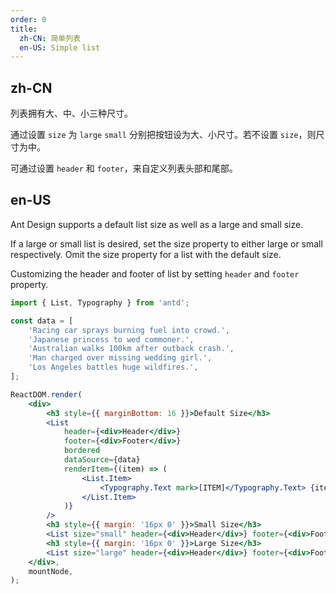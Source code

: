 ```yaml
---
order: 0
title:
  zh-CN: 简单列表
  en-US: Simple list
---
```


## zh-CN

列表拥有大、中、小三种尺寸。

通过设置 `size` 为 `large` `small` 分别把按钮设为大、小尺寸。若不设置 `size`，则尺寸为中。

可通过设置 `header` 和 `footer`，来自定义列表头部和尾部。

## en-US

Ant Design supports a default list size as well as a large and small size.

If a large or small list is desired, set the size property to either large or small respectively. Omit the size property for a list with the default size.

Customizing the header and footer of list by setting `header` and `footer` property.

```jsx
import { List, Typography } from 'antd';

const data = [
	'Racing car sprays burning fuel into crowd.',
	'Japanese princess to wed commoner.',
	'Australian walks 100km after outback crash.',
	'Man charged over missing wedding girl.',
	'Los Angeles battles huge wildfires.',
];

ReactDOM.render(
	<div>
		<h3 style={{ marginBottom: 16 }}>Default Size</h3>
		<List
			header={<div>Header</div>}
			footer={<div>Footer</div>}
			bordered
			dataSource={data}
			renderItem={(item) => (
				<List.Item>
					<Typography.Text mark>[ITEM]</Typography.Text> {item}
				</List.Item>
			)}
		/>
		<h3 style={{ margin: '16px 0' }}>Small Size</h3>
		<List size="small" header={<div>Header</div>} footer={<div>Footer</div>} bordered dataSource={data} renderItem={(item) => <List.Item>{item}</List.Item>} />
		<h3 style={{ margin: '16px 0' }}>Large Size</h3>
		<List size="large" header={<div>Header</div>} footer={<div>Footer</div>} bordered dataSource={data} renderItem={(item) => <List.Item>{item}</List.Item>} />
	</div>,
	mountNode,
);
```
